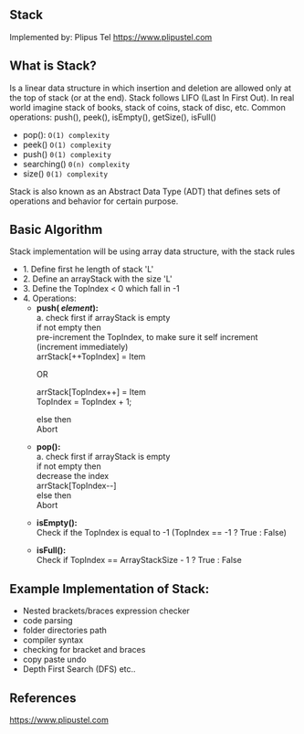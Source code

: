 ## Stack
Implemented by: Plipus Tel <a href="https://www.plipus.tel.com" target="_blank">https://www.plipustel.com</a><p>

## What is Stack?
Is a linear data structure in which insertion and deletion are allowed only at the top of stack 
(or at the end). Stack follows LIFO (Last In First Out). In real world imagine stack of books, stack
of coins, stack of disc, etc. Common operations: push(), peek(), isEmpty(), getSize(), isFull()
  
<ul>
  	<li>pop():  <code>O(1) complexity</code></li>
  	<li>peek() 	<code>O(1) complexity</code></li>
  	<li>push() 	<code>0(1) complexity</code></li>
  	<li>searching() <code>0(n) complexity</code></li>
  	<li>size() <code>0(1) complexity</code></li>
</ul>
Stack is also known as an Abstract Data Type (ADT) that defines sets of operations and behavior for certain purpose.
  
## Basic Algorithm
Stack implementation will be using array data structure, with the stack  rules
<ul>
  <li>1. Define first he length of stack 'L'</li>
  <li>2. Define an arrayStack with the size 'L'</li>
  <li>3. Define the TopIndex < 0 which fall in -1</li>
  <li>4. Operations:
  	<ul>
  		<li> <b>push(<i><String|Char|Int> element</i>):</b><br>
     	a. check first if arrayStack is empty<br>
     	   if not empty then <br>
     			pre-increment the TopIndex, to make sure it self increment (increment immediately)<br>
     			arrStack[++TopIndex] = Item<p>
     			OR<p>
     			arrStack[TopIndex++] = Item<br>
     			TopIndex = TopIndex + 1;<p>
         	else then<br>
     	 		Abort
     	</li>
     	<li> <b>pop():</b><br>
	    	a. check first if arrayStack is empty<br>
	    	 	if not empty then <br>
	     			decrease the index<br>
	     			arrStack[TopIndex--]<br>	
	        	else then<br>
	      			Abort<p>
      	</li>
     	<li><b>isEmpty():</b><br>
       	Check if the TopIndex is equal to -1 (TopIndex == -1 ? True : False)<p>
  		</li>
     	<li><b>isFull():</b><br>
     	Check if TopIndex == ArrayStackSize - 1 ? True : False
     	</li>
    </ul>
 </ul>  
  
## Example Implementation of Stack:
<ul>
	<li>Nested brackets/braces expression checker</li>
 	<li>code parsing</li>
 	<li>folder directories path</li>
 	<li> compiler syntax </li>
	<li>checking for bracket and braces</li>
	<li>copy paste undo</li>
	<li> Depth First Search (DFS) etc..</li>
</ul>


## References
<a href="https://www.plipus.tel.com" target="_blank">https://www.plipustel.com</a>
  